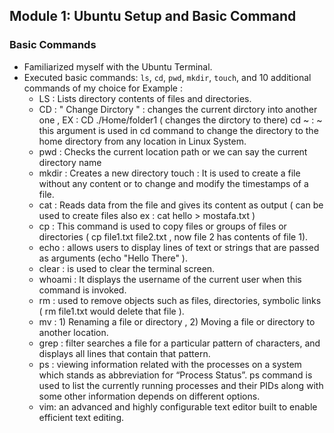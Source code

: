 ## Module 1: Ubuntu Setup and Basic Command
### Basic Commands
- Familiarized myself with the Ubuntu Terminal.
- Executed basic commands: `ls`, `cd`, `pwd`, `mkdir`, `touch`, and 10 additional commands of my choice for Example :
  - LS : Lists directory contents of files and directories.
  - CD : " Change Dirctory " : changes the current dirctory into another one , EX : CD ./Home/folder1 ( changes the dirctory to there) cd ~ : ~ this argument is used in cd command to change the directory to the home directory from any location in Linux System. 
  - pwd : Checks the current location path or we can say the current directory name
  - mkdir : Creates a new directory touch : It is used to create a file without any content or to change and modify the timestamps of a file.
  - cat : Reads data from the file and gives its content as output ( can be used to create files also ex : cat hello > mostafa.txt )
  - cp : This command is used to copy files or groups of files or directories ( cp file1.txt file2.txt , now file 2 has contents of file 1).
  - echo : allows users to display lines of text or strings that are passed as arguments (echo "Hello There" ).
  - clear : is used to clear the terminal screen.
  - whoami : It displays the username of the current user when this command is invoked.
  - rm : used to remove objects such as files, directories, symbolic links ( rm file1.txt would delete that file ).
  - mv : 1) Renaming a file or directory , 2) Moving a file or directory to another location.
  - grep : filter searches a file for a particular pattern of characters, and displays all lines that contain that pattern.
  - ps : viewing information related with the processes on a system which stands as abbreviation for “Process Status”. ps command is used to list the currently running processes and their PIDs along with some other information depends on different options.
  - vim: an advanced and highly configurable text editor built to enable efficient text editing.
